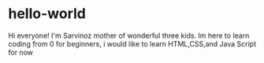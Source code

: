 # hello-world
Hi everyone!
I'm Sarvinoz mother of wonderful three kids.
Im here to learn coding from 0 for beginners, i would like to learn HTML,CSS,and Java Script for now
